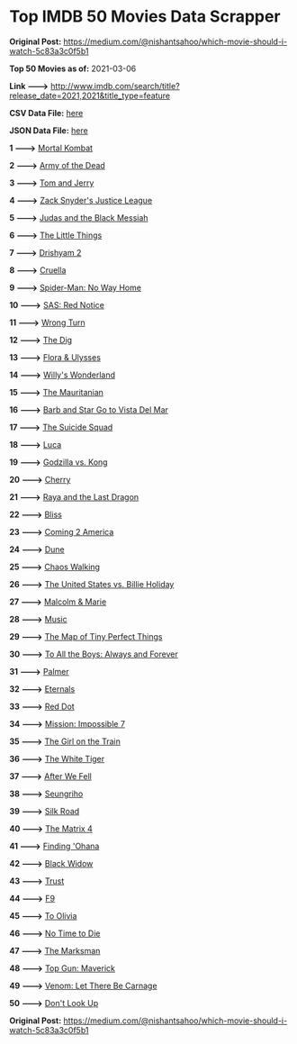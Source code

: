 # Top IMDB 50 Movies Data Scrapper

**Original Post:** https://medium.com/@nishantsahoo/which-movie-should-i-watch-5c83a3c0f5b1

**Top 50 Movies as of:** 2021-03-06

**Link --->** http://www.imdb.com/search/title?release_date=2021,2021&title_type=feature

**CSV Data File:** [here](/Data/data.csv)

**JSON Data File:** [here](/Data/data.json)

**1 --->** [Mortal Kombat](https://www.imdb.com/title/tt0293429/?ref_=adv_li_tt)

**2 --->** [Army of the Dead](https://www.imdb.com/title/tt0993840/?ref_=adv_li_tt)

**3 --->** [Tom and Jerry](https://www.imdb.com/title/tt1361336/?ref_=adv_li_tt)

**4 --->** [Zack Snyder's Justice League](https://www.imdb.com/title/tt12361974/?ref_=adv_li_tt)

**5 --->** [Judas and the Black Messiah](https://www.imdb.com/title/tt9784798/?ref_=adv_li_tt)

**6 --->** [The Little Things](https://www.imdb.com/title/tt10016180/?ref_=adv_li_tt)

**7 --->** [Drishyam 2](https://www.imdb.com/title/tt12361178/?ref_=adv_li_tt)

**8 --->** [Cruella](https://www.imdb.com/title/tt3228774/?ref_=adv_li_tt)

**9 --->** [Spider-Man: No Way Home](https://www.imdb.com/title/tt10872600/?ref_=adv_li_tt)

**10 --->** [SAS: Red Notice](https://www.imdb.com/title/tt4479380/?ref_=adv_li_tt)

**11 --->** [Wrong Turn](https://www.imdb.com/title/tt9110170/?ref_=adv_li_tt)

**12 --->** [The Dig](https://www.imdb.com/title/tt3661210/?ref_=adv_li_tt)

**13 --->** [Flora & Ulysses](https://www.imdb.com/title/tt8521736/?ref_=adv_li_tt)

**14 --->** [Willy's Wonderland](https://www.imdb.com/title/tt8114980/?ref_=adv_li_tt)

**15 --->** [The Mauritanian](https://www.imdb.com/title/tt4761112/?ref_=adv_li_tt)

**16 --->** [Barb and Star Go to Vista Del Mar](https://www.imdb.com/title/tt3797512/?ref_=adv_li_tt)

**17 --->** [The Suicide Squad](https://www.imdb.com/title/tt6334354/?ref_=adv_li_tt)

**18 --->** [Luca](https://www.imdb.com/title/tt12801262/?ref_=adv_li_tt)

**19 --->** [Godzilla vs. Kong](https://www.imdb.com/title/tt5034838/?ref_=adv_li_tt)

**20 --->** [Cherry](https://www.imdb.com/title/tt9130508/?ref_=adv_li_tt)

**21 --->** [Raya and the Last Dragon](https://www.imdb.com/title/tt5109280/?ref_=adv_li_tt)

**22 --->** [Bliss](https://www.imdb.com/title/tt10333426/?ref_=adv_li_tt)

**23 --->** [Coming 2 America](https://www.imdb.com/title/tt6802400/?ref_=adv_li_tt)

**24 --->** [Dune](https://www.imdb.com/title/tt1160419/?ref_=adv_li_tt)

**25 --->** [Chaos Walking](https://www.imdb.com/title/tt2076822/?ref_=adv_li_tt)

**26 --->** [The United States vs. Billie Holiday](https://www.imdb.com/title/tt8521718/?ref_=adv_li_tt)

**27 --->** [Malcolm & Marie](https://www.imdb.com/title/tt12676326/?ref_=adv_li_tt)

**28 --->** [Music](https://www.imdb.com/title/tt7541720/?ref_=adv_li_tt)

**29 --->** [The Map of Tiny Perfect Things](https://www.imdb.com/title/tt11080108/?ref_=adv_li_tt)

**30 --->** [To All the Boys: Always and Forever](https://www.imdb.com/title/tt10676012/?ref_=adv_li_tt)

**31 --->** [Palmer](https://www.imdb.com/title/tt6857376/?ref_=adv_li_tt)

**32 --->** [Eternals](https://www.imdb.com/title/tt9032400/?ref_=adv_li_tt)

**33 --->** [Red Dot](https://www.imdb.com/title/tt11307814/?ref_=adv_li_tt)

**34 --->** [Mission: Impossible 7](https://www.imdb.com/title/tt9603212/?ref_=adv_li_tt)

**35 --->** [The Girl on the Train](https://www.imdb.com/title/tt8907992/?ref_=adv_li_tt)

**36 --->** [The White Tiger](https://www.imdb.com/title/tt6571548/?ref_=adv_li_tt)

**37 --->** [After We Fell](https://www.imdb.com/title/tt13069986/?ref_=adv_li_tt)

**38 --->** [Seungriho](https://www.imdb.com/title/tt12838766/?ref_=adv_li_tt)

**39 --->** [Silk Road](https://www.imdb.com/title/tt7937254/?ref_=adv_li_tt)

**40 --->** [The Matrix 4](https://www.imdb.com/title/tt10838180/?ref_=adv_li_tt)

**41 --->** [Finding 'Ohana](https://www.imdb.com/title/tt10332588/?ref_=adv_li_tt)

**42 --->** [Black Widow](https://www.imdb.com/title/tt3480822/?ref_=adv_li_tt)

**43 --->** [Trust](https://www.imdb.com/title/tt3986420/?ref_=adv_li_tt)

**44 --->** [F9](https://www.imdb.com/title/tt5433138/?ref_=adv_li_tt)

**45 --->** [To Olivia](https://www.imdb.com/title/tt7598106/?ref_=adv_li_tt)

**46 --->** [No Time to Die](https://www.imdb.com/title/tt2382320/?ref_=adv_li_tt)

**47 --->** [The Marksman](https://www.imdb.com/title/tt6902332/?ref_=adv_li_tt)

**48 --->** [Top Gun: Maverick](https://www.imdb.com/title/tt1745960/?ref_=adv_li_tt)

**49 --->** [Venom: Let There Be Carnage](https://www.imdb.com/title/tt7097896/?ref_=adv_li_tt)

**50 --->** [Don't Look Up](https://www.imdb.com/title/tt11286314/?ref_=adv_li_tt)

**Original Post:** https://medium.com/@nishantsahoo/which-movie-should-i-watch-5c83a3c0f5b1
